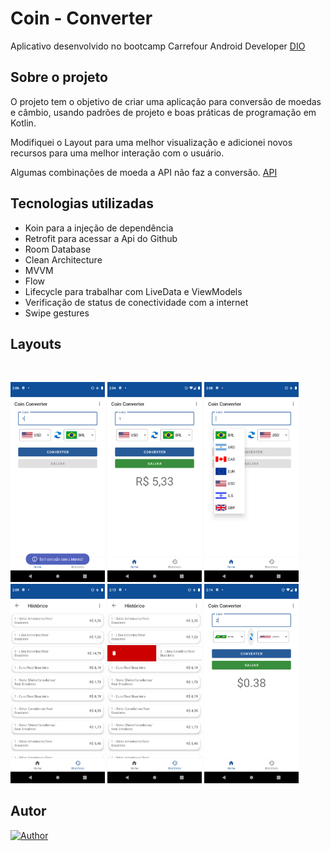 # Coin - Converter

Aplicativo desenvolvido no bootcamp Carrefour Android Developer [DIO](https://digitalinnovation.one/) 

## Sobre o projeto

O projeto tem o objetivo de criar uma aplicação para conversão de moedas e câmbio, usando padrões de projeto e
boas práticas de programação em Kotlin.

Modifiquei o Layout para uma melhor visualização e adicionei novos recursos para uma melhor interação com o usuário.

Algumas combinações de moeda a API não faz a conversão.
[API](https://docs.awesomeapi.com.br/api-de-moedas)


## Tecnologias utilizadas
- Koin para a injeção de dependência </br>
- Retrofit para acessar a Api do Github </br>
- Room Database</br>
- Clean Architecture </br>
- MVVM </br>
- Flow</br>
- Lifecycle para trabalhar com LiveData e ViewModels</br>
- Verificação de status de conectividade com a internet </br>
- Swipe gestures</br>

    
## Layouts
<br>
  <p align="left">

<img alt="no tasks"
            src="https://github.com/waldircavalcanti/coin-converter-carrefour/blob/main/Screenshot_1.png" width="30%"
            title="no tasks">
  <img alt="create task"
            src="https://github.com/waldircavalcanti/coin-converter-carrefour/blob/main/Screenshot_2.png" width="30%"
            title="create task">
  <img alt="all tasks"
            src="https://github.com/waldircavalcanti/coin-converter-carrefour/blob/main/Screenshot_3.png" width="30%"
            title="all tasks">
    <img alt="all tasks"
            src="https://github.com/waldircavalcanti/coin-converter-carrefour/blob/main/Screenshot_4.png" width="30%"
            title="all tasks">
  <img alt="all tasks"
            src="https://github.com/waldircavalcanti/coin-converter-carrefour/blob/main/Screenshot_5.png" width="30%"
            title="all tasks">
  <img alt="all tasks"
            src="https://github.com/waldircavalcanti/coin-converter-carrefour/blob/main/Screenshot_6.png" width="30%"
            title="all tasks">

        











## Autor
[![Author](https://img.shields.io/static/v1?label=@author&message=Waldir%20Cavalcanti&color=important)](https://github.com/waldircavalcanti)
